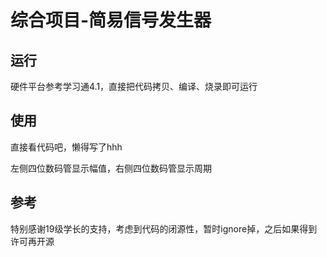 # 综合项目-简易信号发生器

## 运行

硬件平台参考学习通4.1，直接把代码拷贝、编译、烧录即可运行

## 使用

直接看代码吧，懒得写了hhh

左侧四位数码管显示幅值，右侧四位数码管显示周期

## 参考

特别感谢19级学长的支持，考虑到代码的闭源性，暂时ignore掉，之后如果得到许可再开源
